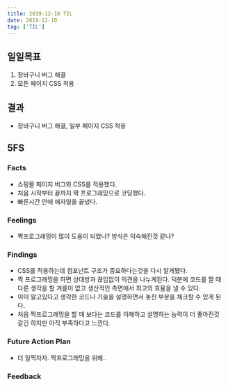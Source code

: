 ```yaml
---
title: 2019-12-10 TIL
date: 2019-12-10
tag: ['TIL']
---
```


## 일일목표

1. 장바구니 버그 해결
2. 모든 페이지 CSS 적용

## 결과

- 장바구니 버그 해결, 일부 페이지 CSS 적용

## 5FS

### Facts

- 쇼핑몰 페이지 버그와 CSS를 적용했다.
- 처음 시작부터 끝까지 짝 프로그래밍으로 코딩했다.
- 빠른시간 안에 애자일을 끝냈다.

### Feelings

- 짝프로그래밍이 많이 도움이 되었나? 방식은 익숙해진것 같나?

### Findings

- CSS를 적용하는데 컴포넌트 구조가 중요하다는것을 다시 알게됐다.
- 짝 프로그래밍을 하면 상대방과 끊임없이 의견을 나누게된다. 덕분에 코드를 짤 때 다른 생각을 할 겨를이 없고 생산적인 측면에서 최고의 효율을 낼 수 있다.
- 이미 알고있다고 생각한 코드나 기술을 설명하면서 놓친 부분을 체크할 수 있게 된다.
- 처음 짝프로그래밍을 할 때 보다는 코드를 이해하고 설명하는 능력이 더 좋아진것 같긴 하지만 아직 부족하다고 느낀다.

### Future Action Plan

- 더 일찍자자. 짝프로그래밍을 위해..

### Feedback
